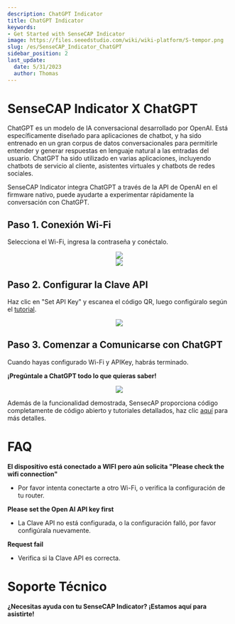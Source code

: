 ```yaml
---
description: ChatGPT Indicator
title: ChatGPT Indicator
keywords:
- Get Started with SenseCAP Indicator
image: https://files.seeedstudio.com/wiki/wiki-platform/S-tempor.png
slug: /es/SenseCAP_Indicator_ChatGPT
sidebar_position: 2
last_update:
  date: 5/31/2023
  author: Thomas
---
```

  # **SenseCAP Indicator X ChatGPT**

ChatGPT es un modelo de IA conversacional desarrollado por OpenAI. Está específicamente diseñado para aplicaciones de chatbot, y ha sido entrenado en un gran corpus de datos conversacionales para permitirle entender y generar respuestas en lenguaje natural a las entradas del usuario. ChatGPT ha sido utilizado en varias aplicaciones, incluyendo chatbots de servicio al cliente, asistentes virtuales y chatbots de redes sociales.


SenseCAP Indicator integra ChatGPT a través de la API de OpenAI
en el firmware nativo, puede ayudarte a experimentar rápidamente la conversación con ChatGPT.


## Paso 1. Conexión Wi-Fi

Selecciona el Wi-Fi, ingresa la contraseña y conéctalo.


<div align="center"><img width={480} src="https://files.seeedstudio.com/wiki/SenseCAP/SenseCAP_Indicator/SenseCAP_Indicator_9.png"/></div>


<div align="center"><img width={400} src="https://files.seeedstudio.com/wiki/SenseCAP/SenseCAP_Indicator/SenseCAP_Indicator_10.png"/></div>


## Paso 2. Configurar la Clave API

Haz clic en "Set API Key" y escanea el código QR, luego configúralo según el [tutorial](/Sensor/SenseCAP/SenseCAP_Indicator/Set_An_API_Key).

<div align="center"><img width={480} src="https://files.seeedstudio.com/wiki/SenseCAP/SenseCAP_Indicator/apikey.png"/></div>


## Paso 3. Comenzar a Comunicarse con ChatGPT

Cuando hayas configurado Wi-Fi y APIKey, habrás terminado.

**¡Pregúntale a ChatGPT todo lo que quieras saber!**

<div align="center"><img width={800} src="https://files.seeedstudio.com/wiki/SenseCAP/SenseCAP_Indicator/gpt.jpg"/></div>


Además de la funcionalidad demostrada, SensecAP proporciona código completamente de código abierto y tutoriales detallados, haz clic [aquí](/SenseCAP_Indicator_ChatGPT) para más detalles.


# **FAQ**

**El dispositivo está conectado a WIFI pero aún solicita "Please check the wifi connection"**

- Por favor intenta conectarte a otro Wi-Fi, o verifica la configuración de tu router.


**Please set the Open AI API key first**

- La Clave API no está configurada, o la configuración falló, por favor configúrala nuevamente.


**Request fail**

- Verifica si la Clave API es correcta.


# **Soporte Técnico**

**¿Necesitas ayuda con tu SenseCAP Indicator? ¡Estamos aquí para asistirte!**

<div class="button_tech_support_container">
<a href="https://discord.com/invite/QqMgVwHT3X" class="button_tech_support_sensecap"></a>
<a href="https://support.sensecapmx.com/portal/en/home" class="button_tech_support_sensecap3"></a>
</div>

<div class="button_tech_support_container">
<a href="mailto:support@sensecapmx.com" class="button_tech_support_sensecap2"></a>
<a href="https://github.com/Seeed-Studio/wiki-documents/discussions/69" class="button_discussion"></a>
</div>